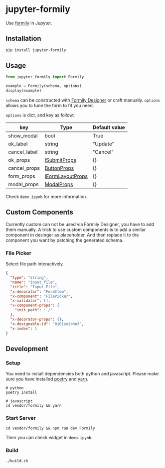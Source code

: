 # jupyter-formily

Use [formily](https://github.com/alibaba/formily) in Jupyter.
## Installation

```bash
pip install jupyter-formily
```

## Usage

```python
from jupyter_formily import Formily

example = Formily(schema, options)
display(example)
```

`schema` can be constructed with [Formily Designer](https://designable-antd.formilyjs.org/) or craft manually. 
`options` allows you to tune the form to fit you need.

`options` is dict, and key as follow:

| key          | Type                                                                                                                    | Default value |
| ------------ | ----------------------------------------------------------------------------------------------------------------------- | ------------- |
| show_modal   | bool                                                                                                                    | True          |
| ok_label     | string                                                                                                                  | "Update"      |
| cancel_label | string                                                                                                                  | "Cancel"      |
| ok_props     | [ISubmitProps](https://ant-design.antgroup.com/components/button#api)                                                   | {}            |
| cancel_props | [ButtonProps](https://ant-design.antgroup.com/components/button#api)                                                    | {}            |
| form_props   | [IFormLayoutProps](https://github.com/alibaba/formily/blob/formily_next/packages/antd/src/form-layout/index.tsx#L6-L38) | {}            |
| modal_props  | [ModalProps](https://ant-design.antgroup.com/components/modal#api)                                                      | {}            |

Check `demo.ipynb` for more information.


## Custom Components
Currently custom can not be used via Formily Designer, you have to add them manually.
A trick to use custom components is to add a similar component in desinger as placeholder.
And then replace it to the component you want by patching the generated schema.

### File Picker
Select file path interactively.

```json
{
  "type": "string",
  "name": "input_file",
  "title": "Input File",
  "x-decorator": "FormItem",
  "x-component": "FilePicker",
  "x-validator": [],
  "x-component-props": {
    "init_path": "./"
  },
  "x-decorator-props": {},
  "x-designable-id": "8j01zeibhn3",
  "x-index": 1
}
```

## Development

### Setup

You need to install dependencies both python and javascript. Please make sure you have installed [poetry](https://github.com/python-poetry/poetry) and [yarn](https://github.com/yarnpkg/yarn).

```shell
# python
poetry install

# javascript
cd vendor/formily && yarn
```

### Start Server

```shell
cd vendor/formily && npm run dev Formily
```
Then you can check widget in `demo.ipynb`.

### Build

```shell
./build.sh
```

